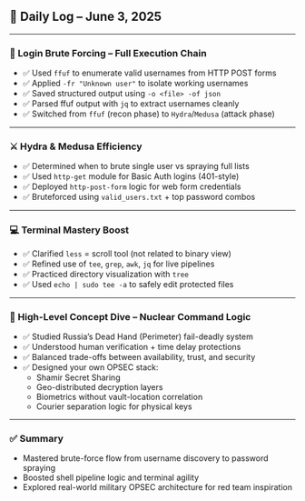 ## 🧠 Daily Log – June 3, 2025

---

### 🔐 Login Brute Forcing – Full Execution Chain

- ✅ Used `ffuf` to enumerate valid usernames from HTTP POST forms
- ✅ Applied `-fr "Unknown user"` to isolate working usernames
- ✅ Saved structured output using `-o <file> -of json`
- ✅ Parsed ffuf output with `jq` to extract usernames cleanly
- ✅ Switched from `ffuf` (recon phase) to `Hydra`/`Medusa` (attack phase)

---

### ⚔️ Hydra & Medusa Efficiency

- ✅ Determined when to brute single user vs spraying full lists
- ✅ Used `http-get` module for Basic Auth logins (401-style)
- ✅ Deployed `http-post-form` logic for web form credentials
- ✅ Bruteforced using `valid_users.txt` + top password combos

---

### 💻 Terminal Mastery Boost

- ✅ Clarified `less` = scroll tool (not related to binary view)
- ✅ Refined use of `tee`, `grep`, `awk`, `jq` for live pipelines
- ✅ Practiced directory visualization with `tree`
- ✅ Used `echo | sudo tee -a` to safely edit protected files

---

### 🧨 High-Level Concept Dive – Nuclear Command Logic

- ✅ Studied Russia’s Dead Hand (Perimeter) fail-deadly system
- ✅ Understood human verification + time delay protections
- ✅ Balanced trade-offs between availability, trust, and security
- ✅ Designed your own OPSEC stack:
  - Shamir Secret Sharing
  - Geo-distributed decryption layers
  - Biometrics without vault-location correlation
  - Courier separation logic for physical keys

---

### ✅ Summary

- Mastered brute-force flow from username discovery to password spraying
- Boosted shell pipeline logic and terminal agility
- Explored real-world military OPSEC architecture for red team inspiration
